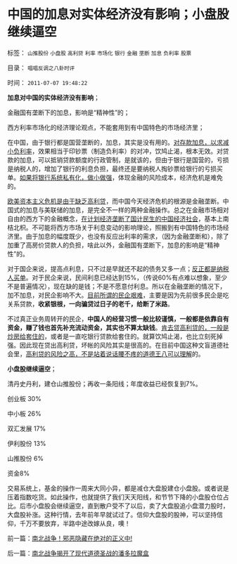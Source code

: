 # 中国的加息对实体经济没有影响；小盘股继续逼空

标签： `山推股份` `小盘股` `高利贷` `利率` `市场化` `银行` `金融` `垄断` `加息` `负利率` `股票` 

目录： `唱唱反调之八卦时评`

时间： `2011-07-07 19:48:22`

**加息对中国的实体经济没有影响**；

金融国有垄断下的加息，影响是“精神性”的；

西方利率市场化的经济理论观点，不能套用到有中国特色的市场经济里；

在中国，由于银行都是国营垄断的，加息，其实是没有用的。[对存款加息，以求减小负利率](../../../2011/6/22/保值储蓄不可行；负利率不应干预存款利息.md)，效果相当于印钞票（制造负利率）的对冲，饮鸠止渴，根本无效。对贷款的加息，可以抵销贷款额度的行政管制，是就该的，但由于银行是国营的，亏损是纳税人的，增加了银行的利息负担，最终还是要纳税人掏钞票给银行的亏损买单。[如果将银行系统私有化，做小做强](../../../2009/8/13/改革关键的战区是银行造小造强承担责任的改革.md)，体现金融的风险成本，经济危机是难免的。

[欧美资本主义危机是由于缺乏高利贷](../../../2011/6/23/高利贷是风险投资；有息存款的本质就是高利贷；.md)，而中国今天经济危机的根源是金融垄断。中国式的加息与美联储的加息，是完全不一样的两种金融操作。总之在金融市场相对自由的西方下的金融概念，[在计划经济垄断了国计民生的中国经济社会](../../../2009/1/21/投机的定义；土地改革与金融市场经济去特权化同步.md)，基本上南桔北枳。不可能将西方市场关于利息变动的影响理论，照搬到有中国特色的市场经济里。由于加息的幅度既少，也没有反应出利率的需求，（因为金融垄断和），除了加重了高房价贷款人的负担，啥此以外，金融国有垄断下，加息的影响是“精神性”的。

对于国企来说，提高点利息，只不过是早就还不起的债务又多一点；[反正都是纳税人买单](../../../2009/4/22/费雪教条之通货紧缩有害论背后的资产利益链.md)。对于民企来说，民间利息已经达到15%，（传说60%有点难以想象，至少不是普遍情况），现在缺的是钱；不是不愿意付利息。所以在金融垄断的情况下，加不加息，对民企影响不大。[目前所谓的民企艰难](../../../2009/8/7/生意难做，打肿脸充胖子的民营企业家.md)，主要是因为先前很多民企是吃关系贷款，**收紧银根，一向骗贷过日子的老千，给断了米路**。

不过真正业务周转开的民企，**中国人的经营习惯一般比较谨慎，一般都是依靠自有资金，赚了钱也首先补充流动资金，其实也不算太缺钱**。[肯去贷高利贷的，一般是炒房给套住的](../../../2010/3/30/中国人好赌的原因.md)，或者是一直吃银行贷款给套住的。就算饮鸠止渴，也比立刻死掉强。因此现在贷出高利贷，坏帐的风险其实是很高的。在目前中国这种文盲道德社会里，[高利贷的风险之高，不是站着说话腰不疼的道德王八可以理解](../../../2011/6/24/美国人储蓄不在银行存款.md)的。

**小盘股继续逼空**；

清丹史丹利，建仓山推股份；再收一条阳线；年度收益已经恢复到7%。

创业板 30%

中小板 26%

双汇发展 17%

伊利股份 13%

山推股份 6%

资金8%

交易系统上，基金的操作一周来大同小异，都是减仓大盘股建仓小盘股。或者说是压着指数吃货。如此操作，也就提供了我们天天阳线，和节节下降的小盘股仓位占比。后市小盘股会继续逼空，直到散户受不了以后，卖了大盘股追小盘潜力股时，大盘股补涨。这种行情，去年前年早就试过了。信仰大盘股的股神，可以坚持信仰，千万不要放弃，半路中途改嫁从良，噢！



前一篇：[南北战争！邪恶隐藏在绝对的正义中!](../../../2011/7/6/南北战争！邪恶隐藏在绝对的正义中!.md)

后一篇：[南北战争揭开了现代道德圣战的潘多拉魔盒](../../../2011/7/7/南北战争揭开了现代道德圣战的潘多拉魔盒.md)